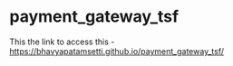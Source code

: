 # payment_gateway_tsf

This the link to access this - https://bhavyapatamsetti.github.io/payment_gateway_tsf/
